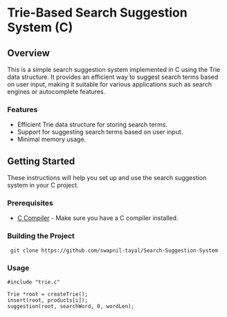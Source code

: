 # Trie-Based Search Suggestion System (C)

## Overview

This is a simple search suggestion system implemented in C using the Trie data structure. It provides an efficient way to suggest search terms based on user input, making it suitable for various applications such as search engines or autocomplete features.

### Features

- Efficient Trie data structure for storing search terms.
- Support for suggesting search terms based on user input.
- Minimal memory usage.

## Getting Started

These instructions will help you set up and use the search suggestion system in your C project.

### Prerequisites

- [C Compiler](https://gcc.gnu.org/) - Make sure you have a C compiler installed.

### Building the Project


  ```
   git clone https://github.com/swapnil-tayal/Search-Suggestion-System
  ```

### Usage

  ```
  #include "trie.c"
  ```

  ```
  Trie *root = createTrie();
  insert(root, products[i]);
  suggestion(root, searchWord, 0, wordLen);
  ```
   
